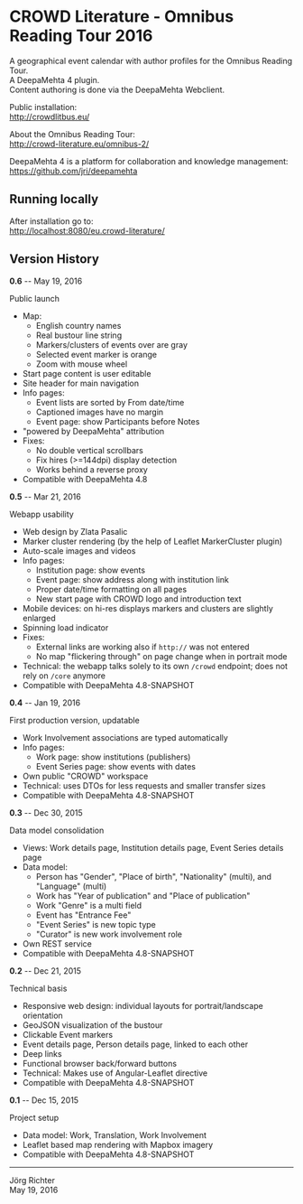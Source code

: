 
CROWD Literature - Omnibus Reading Tour 2016
============================================

A geographical event calendar with author profiles for the Omnibus Reading Tour.  
A DeepaMehta 4 plugin.  
Content authoring is done via the DeepaMehta Webclient.

Public installation:  
<http://crowdlitbus.eu/>

About the Omnibus Reading Tour:  
<http://crowd-literature.eu/omnibus-2/>

DeepaMehta 4 is a platform for collaboration and knowledge management:  
<https://github.com/jri/deepamehta>


Running locally
---------------

After installation go to:  
<http://localhost:8080/eu.crowd-literature/>


Version History
---------------

**0.6** -- May 19, 2016

Public launch

* Map:
    * English country names
    * Real bustour line string
    * Markers/clusters of events over are gray
    * Selected event marker is orange
    * Zoom with mouse wheel
* Start page content is user editable
* Site header for main navigation
* Info pages:
    * Event lists are sorted by From date/time
    * Captioned images have no margin
    * Event page: show Participants before Notes
* "powered by DeepaMehta" attribution
* Fixes:
    * No double vertical scrollbars
    * Fix hires (>=144dpi) display detection
    * Works behind a reverse proxy
* Compatible with DeepaMehta 4.8

**0.5** -- Mar 21, 2016

Webapp usability

* Web design by Zlata Pasalic
* Marker cluster rendering (by the help of Leaflet MarkerCluster plugin)
* Auto-scale images and videos
* Info pages:
    * Institution page: show events
    * Event page: show address along with institution link
    * Proper date/time formatting on all pages
    * New start page with CROWD logo and introduction text
* Mobile devices: on hi-res displays markers and clusters are slightly enlarged
* Spinning load indicator
* Fixes:
    * External links are working also if `http://` was not entered
    * No map "flickering through" on page change when in portrait mode
* Technical: the webapp talks solely to its own `/crowd` endpoint; does not rely on `/core` anymore
* Compatible with DeepaMehta 4.8-SNAPSHOT

**0.4** -- Jan 19, 2016

First production version, updatable

* Work Involvement associations are typed automatically
* Info pages:
    * Work page: show institutions (publishers)
    * Event Series page: show events with dates
* Own public "CROWD" workspace
* Technical: uses DTOs for less requests and smaller transfer sizes
* Compatible with DeepaMehta 4.8-SNAPSHOT

**0.3** -- Dec 30, 2015

Data model consolidation

* Views: Work details page, Institution details page, Event Series details page
* Data model:
    * Person has "Gender", "Place of birth", "Nationality" (multi), and "Language" (multi)
    * Work has "Year of publication" and "Place of publication"
    * Work "Genre" is a multi field
    * Event has "Entrance Fee"
    * "Event Series" is new topic type
    * "Curator" is new work involvement role
* Own REST service
* Compatible with DeepaMehta 4.8-SNAPSHOT

**0.2** -- Dec 21, 2015

Technical basis

* Responsive web design: individual layouts for portrait/landscape orientation
* GeoJSON visualization of the bustour
* Clickable Event markers
* Event details page, Person details page, linked to each other
* Deep links
* Functional browser back/forward buttons
* Technical: Makes use of Angular-Leaflet directive
* Compatible with DeepaMehta 4.8-SNAPSHOT

**0.1** -- Dec 15, 2015

Project setup

* Data model: Work, Translation, Work Involvement
* Leaflet based map rendering with Mapbox imagery
* Compatible with DeepaMehta 4.8-SNAPSHOT


------------
Jörg Richter  
May 19, 2016
